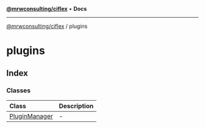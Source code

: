 [**@mrwconsulting/ciflex**](../README.md) • **Docs**

***

[@mrwconsulting/ciflex](../README.md) / plugins

# plugins

## Index

### Classes

| Class | Description |
| :------ | :------ |
| [PluginManager](classes/PluginManager.md) | - |
